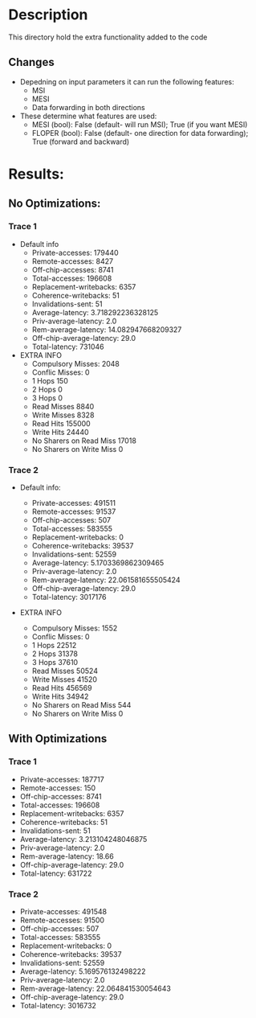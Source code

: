 # Description
This directory hold the extra functionality added to the code
## Changes
- Depedning on input parameters it can run the following features:
    - MSI 
    - MESI
    - Data forwarding in both directions
- These determine what features are used:
    - MESI (bool): False (default- will run MSI); True (if you want MESI)
    - FLOPER (bool): False (default- one direction for data forwarding); True (forward and backward)

# Results:
## No Optimizations:
### Trace 1
- Default info
    - Private-accesses:         179440
    - Remote-accesses:          8427
    - Off-chip-accesses:        8741
    - Total-accesses:           196608
    - Replacement-writebacks:   6357
    - Coherence-writebacks:     51
    - Invalidations-sent:       51
    - Average-latency:          3.718292236328125
    - Priv-average-latency:     2.0
    - Rem-average-latency:      14.082947668209327
    - Off-chip-average-latency: 29.0
    - Total-latency:            731046
- EXTRA INFO
    - Compulsory Misses:          2048
    - Conflic Misses:             0
    - 1 Hops                      150
    - 2 Hops                      0
    - 3 Hops                      0
    - Read Misses                 8840
    - Write Misses                8328
    - Read Hits                   155000
    - Write Hits                  24440
    - No Sharers on Read Miss     17018
    - No Sharers on Write Miss    0
### Trace 2
- Default info:
    - Private-accesses:         491511
    - Remote-accesses:          91537
    - Off-chip-accesses:        507
    - Total-accesses:           583555
    - Replacement-writebacks:   0
    - Coherence-writebacks:     39537
    - Invalidations-sent:       52559
    - Average-latency:          5.1703369862309465
    - Priv-average-latency:     2.0
    - Rem-average-latency:      22.061581655505424
    - Off-chip-average-latency: 29.0
    - Total-latency:            3017176

- EXTRA INFO
    - Compulsory Misses:          1552
    - Conflic Misses:             0
    - 1 Hops                      22512
    - 2 Hops                      31378
    - 3 Hops                      37610
    - Read Misses                 50524
    - Write Misses                41520
    - Read Hits                   456569
    - Write Hits                  34942
    - No Sharers on Read Miss     544
    - No Sharers on Write Miss    0
    
## With Optimizations
### Trace 1
- Private-accesses:         187717
- Remote-accesses:          150
- Off-chip-accesses:        8741
- Total-accesses:           196608
- Replacement-writebacks:   6357
- Coherence-writebacks:     51
- Invalidations-sent:       51
- Average-latency:          3.213104248046875
- Priv-average-latency:     2.0
- Rem-average-latency:      18.66
- Off-chip-average-latency: 29.0
- Total-latency:            631722

### Trace 2
- Private-accesses:         491548
- Remote-accesses:          91500
- Off-chip-accesses:        507
- Total-accesses:           583555
- Replacement-writebacks:   0
- Coherence-writebacks:     39537
- Invalidations-sent:       52559
- Average-latency:          5.169576132498222
- Priv-average-latency:     2.0
- Rem-average-latency:      22.064841530054643
- Off-chip-average-latency: 29.0
- Total-latency:            3016732


